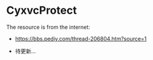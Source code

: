# CyxvcProtect

The resource is from the internet: 
- https://bbs.pediy.com/thread-206804.htm?source=1

- 待更新...
